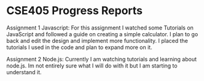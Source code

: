 # CSE405 Progress Reports

Assignment 1 Javascript:
   For this assignment I watched some Tutorials on JavaScript and followed a guide on creating a simple calculator. I plan to go back and edit the design and implement more functionality. I placed the tutorials I used in the code and plan to expand more on it.


Assignment 2 Node.js:
  Currently I am watching tutorials and learning about node.js. Im not entirely sure what I will do with it but I am starting to understand it.


